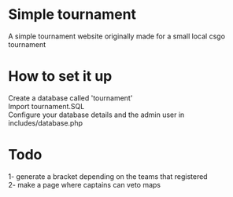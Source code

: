 # Simple tournament
A simple tournament website originally made for a small local csgo tournament

# How to set it up
Create a database called 'tournament'  
Import tournament.SQL  
Configure your database details and the admin user in includes/database.php  

# Todo 
1- generate a bracket depending on the teams that registered  
2- make a page where captains can veto maps  
